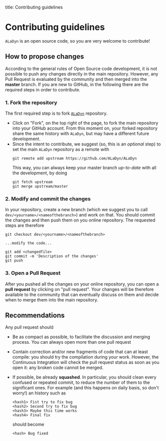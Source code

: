 title: Contributing guidelines

# Contributing guidelines

`ALaDyn` is an open source code, so you are very welcome to contribute!

## How to propose changes

According to the general rules of Open Source code development, it is not possible to push any changes directly in the main repository. However, any Pull Request is evaluated by the community and then merged into the **master** branch. If you are new to GitHub, in the following there are the required steps in order to contribute.

### 1. Fork the repository

The first required step is to fork [`ALaDyn`](https://github.com/ALaDyn/ALaDyn) repository. 

- Click on "Fork", on the top right of the page, to fork the main repository into your GitHub account. From this moment on, your forked repository share the same history with `ALaDyn`, but may have a different future development.
- Since the intent to contribute, we suggest (so, this is an _optional_ step) to set the main `ALaDyn` repository as a remote with
  ```
  git remote add upstream https://github.com/ALaDyn/ALaDyn
  ```
  This way, you can always keep your master branch _up-to-date_ with all the development, by doing
  ```
  git fetch upstream
  git merge upstream/master
  ```
### 2. Modify and commit the changes

In your repository, create a new branch (which we suggest you to call `dev/<yourname>/<nameofthebranch>`) and work on that. You should commit the changes and then push them on you online repository. The requested steps are therefore
```
git checkout dev/<yourname>/<nameofthebranch>

...modify the code...

git add <changedfile>
git commit -m 'Description of the changes'
git push
```

### 3. Open a Pull Request

After you pushed all the changes on your online repository, you can open a **pull request** by clicking on "pull request".
Your changes will be therefore available to the community that can eventually discuss on them and decide when to merge them into the main repository.

## Recommendations

Any pull request should

* Be as compact as possible, to facilitate the discussion and merging process. You can always open more than one pull request
* Contain correction and/or new fragments of code that can at least compile: you should try the compilation during your work. However, the Continuous Integration will check the pull request status as soon as you open it: any broken code cannot be merged.
* If possible, be already **squashed**. In particular, you should clean every confused or repeated commit, to reduce the number of them to the significant ones. For example (and this happens on daily basis, so don't worry!) an history such as
    
    ```
    <hash1> Fist try to fix bug
    <hash2> Second try to fix bug
    <hash3> Maybe this time works
    <hash4> Final fix
    ```

    should become

    ```
    <hash> Bug fixed
    ```